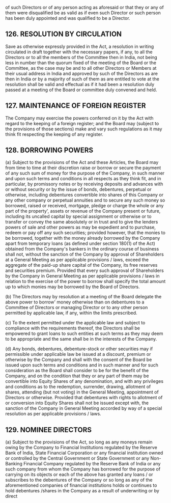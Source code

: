 of such Directors or of any person acting as aforesaid or that they or any of them were disqualified be as valid as if even such Director or such person has been duly appointed and was qualified to be a Director.

## 126. RESOLUTION BY CIRCULATION

Save as otherwise expressly provided in the Act, a resolution in writing circulated in draft together with the necessary papers, if any, to all the Directors or to all the members of the Committee then in India, not being less in number than the quorum fixed of the meeting of the Board or the Committee, as the case may be and to all other Directors or Members at their usual address in India and approved by such of the Directors as are then in India or by a majority of such of them as are entitled to vote at the resolution shall be valid and effectual as if it had been a resolution duly passed at a meeting of the Board or committee duly convened and held.

## 127. MAINTENANCE OF FOREIGN REGISTER

The Company may exercise the powers conferred on it by the Act with regard to the keeping of a foreign register; and the Board may (subject to the provisions of those sections) make and vary such regulations as it may think fit respecting the keeping of any register.

## 128. BORROWING POWERS

(a) Subject to the provisions of the Act and these Articles, the Board may from time to time at their discretion raise or borrow or secure the payment of any such sum of money for the purpose of the Company, in such manner and upon such terms and conditions in all respects as they think fit, and in particular, by promissory notes or by receiving deposits and advances with or without security or by the issue of bonds, debentures, perpetual or otherwise, including debentures convertible into shares of this Company or any other company or perpetual annuities and to secure any such money so borrowed, raised or received, mortgage, pledge or charge the whole or any part of the property', assets or revenue of the Company present or future, including its uncalled capital by special assignment or otherwise or to transfer or convey the same absolutely or in trust and to give the lenders powers of sale and other powers as may be expedient and to purchase, redeem or pay off any such securities; provided however, that the monies to be borrowed, together with the money already borrowed by the Company apart from temporary loans (as defined under section 180(1) of the Act) obtained from the Company's bankers in the ordinary course of business shall not, without the sanction of the Company by approval of Shareholders at a General Meeting as per applicable provisions / laws, exceed the aggregate of the paid-up share capital of the Company, its free reserves and securities premium. Provided that every such approval of Shareholders by the Company in General Meeting as per applicable provisions / laws in relation to the exercise of the power to borrow shall specify the total amount up to which monies may be borrowed by the Board of Directors.

(b) The Directors may by resolution at a meeting of the Board delegate the above power to borrow' money otherwise than on debentures to a Committee of Directors or managing Director or to any other person permitted by applicable law, if any, within the limits prescribed.

(c) To the extent permitted under the applicable law and subject to compliance with the requirements thereof, the Directors shall be empowered to grant loans to such entities at such terms as they may deem to be appropriate and the same shall be in the interests of the Company.

(d) Any bonds, debentures, debenture-stock or other securities may if permissible under applicable law be issued at a discount, premium or otherwise by the Company and shall with the consent of the Board be issued upon such terms and conditions and in such manner and for such consideration as the Board shall consider to be for the benefit of the Company, and on the condition that they or any part of them may be convertible into Equity Shares of any denomination, and with any privileges and conditions as to the redemption, surrender, drawing, allotment of shares, attending (but not voting) in the General Meeting, appointment of Directors or otherwise. Provided that debentures with rights to allotment of or conversion into Equity Shares shall not be issued except with, the sanction of the Company in General Meeting accorded by way of a special resolution as per applicable provisions / laws.

## 129. NOMINEE DIRECTORS

(a) Subject to the provisions of the Act, so long as any moneys remain owing by the Company to Financial Institutions regulated by the Reserve Bank of India, State Financial Corporation or any financial institution owned or controlled by the Central Government or State Government or any Non-Banking Financial Company regulated by the Reserve Bank of India or any such company from whom the Company has borrowed for the purpose of carrying on its objects or each of the above has granted any loans / or subscribes to the debentures of the Company or so long as any of the aforementioned companies of financial institutions holds or continues to hold debentures /shares in the Company as a result of underwriting or by direct
